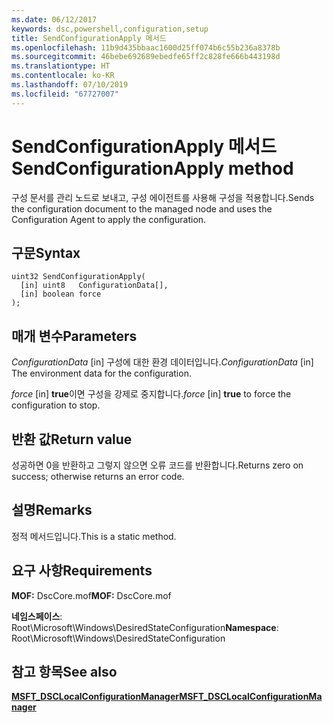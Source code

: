 ```yaml
---
ms.date: 06/12/2017
keywords: dsc,powershell,configuration,setup
title: SendConfigurationApply 메서드
ms.openlocfilehash: 11b9d435bbaac1600d25ff074b6c55b236a8378b
ms.sourcegitcommit: 46bebe692689ebedfe65ff2c828fe666b443198d
ms.translationtype: HT
ms.contentlocale: ko-KR
ms.lasthandoff: 07/10/2019
ms.locfileid: "67727007"
---
```

# <a name="sendconfigurationapply-method"></a><span data-ttu-id="baff4-103">SendConfigurationApply 메서드</span><span class="sxs-lookup"><span data-stu-id="baff4-103">SendConfigurationApply method</span></span>

<span data-ttu-id="baff4-104">구성 문서를 관리 노드로 보내고, 구성 에이전트를 사용해 구성을 적용합니다.</span><span class="sxs-lookup"><span data-stu-id="baff4-104">Sends the configuration document to the managed node and uses the Configuration Agent to apply the configuration.</span></span>

## <a name="syntax"></a><span data-ttu-id="baff4-105">구문</span><span class="sxs-lookup"><span data-stu-id="baff4-105">Syntax</span></span>

```mof
uint32 SendConfigurationApply(
  [in] uint8   ConfigurationData[],
  [in] boolean force
);
```

## <a name="parameters"></a><span data-ttu-id="baff4-106">매개 변수</span><span class="sxs-lookup"><span data-stu-id="baff4-106">Parameters</span></span>

<span data-ttu-id="baff4-107">*ConfigurationData* \[in\] 구성에 대한 환경 데이터입니다.</span><span class="sxs-lookup"><span data-stu-id="baff4-107">*ConfigurationData* \[in\] The environment data for the configuration.</span></span>

<span data-ttu-id="baff4-108">*force* \[in\] **true**이면 구성을 강제로 중지합니다.</span><span class="sxs-lookup"><span data-stu-id="baff4-108">*force* \[in\] **true** to force the configuration to stop.</span></span>

## <a name="return-value"></a><span data-ttu-id="baff4-109">반환 값</span><span class="sxs-lookup"><span data-stu-id="baff4-109">Return value</span></span>

<span data-ttu-id="baff4-110">성공하면 0을 반환하고 그렇지 않으면 오류 코드를 반환합니다.</span><span class="sxs-lookup"><span data-stu-id="baff4-110">Returns zero on success; otherwise returns an error code.</span></span>

## <a name="remarks"></a><span data-ttu-id="baff4-111">설명</span><span class="sxs-lookup"><span data-stu-id="baff4-111">Remarks</span></span>

<span data-ttu-id="baff4-112">정적 메서드입니다.</span><span class="sxs-lookup"><span data-stu-id="baff4-112">This is a static method.</span></span>

## <a name="requirements"></a><span data-ttu-id="baff4-113">요구 사항</span><span class="sxs-lookup"><span data-stu-id="baff4-113">Requirements</span></span>

<span data-ttu-id="baff4-114">**MOF:** DscCore.mof</span><span class="sxs-lookup"><span data-stu-id="baff4-114">**MOF:** DscCore.mof</span></span>

<span data-ttu-id="baff4-115">**네임스페이스**: Root\Microsoft\Windows\DesiredStateConfiguration</span><span class="sxs-lookup"><span data-stu-id="baff4-115">**Namespace**: Root\Microsoft\Windows\DesiredStateConfiguration</span></span>

## <a name="see-also"></a><span data-ttu-id="baff4-116">참고 항목</span><span class="sxs-lookup"><span data-stu-id="baff4-116">See also</span></span>

[<span data-ttu-id="baff4-117">**MSFT_DSCLocalConfigurationManager**</span><span class="sxs-lookup"><span data-stu-id="baff4-117">**MSFT_DSCLocalConfigurationManager**</span></span>](msft-dsclocalconfigurationmanager.md)
